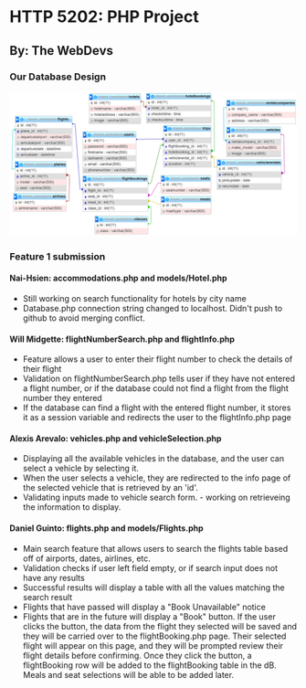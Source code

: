 # HTTP 5202: PHP Project

## By: The WebDevs

### Our Database Design

![Database Design](https://github.com/2021-Winter-HTTP-5202-A/OnRoute/blob/main/images/database_design/database_design.png)

### Feature 1 submission

#### Nai-Hsien: accommodations.php and models/Hotel.php

- Still working on search functionality for hotels by city name
- Database.php connection string changed to localhost. Didn't push to github to avoid merging conflict.

#### Will Midgette: flightNumberSearch.php and flightInfo.php

- Feature allows a user to enter their flight number to check the details of their flight
- Validation on flightNumberSearch.php tells user if they have not entered a flight number, or if the database could not find a flight from the flight number they entered
- If the database can find a flight with the entered flight number, it stores it as a session variable and redirects the user to the flightInfo.php page

#### Alexis Arevalo: vehicles.php and vehicleSelection.php

- Displaying all the available vehicles in the database, and the user can select a vehicle by selecting it.
- When the user selects a vehicle, they are redirected to the info page of the selected vehicle that is retrieved by an 'id'.
- Validating inputs made to vehicle search form. - working on retrieveing the information to display.

#### Daniel Guinto: flights.php and models/Flights.php

- Main search feature that allows users to search the flights table based off of airports, dates, airlines, etc.
- Validation checks if user left field empty, or if search input does not have any results
- Successful results will display a table with all the values matching the search result
- Flights that have passed will display a "Book Unavailable" notice
- Flights that are in the future will display a "Book" button. If the user clicks the button, the data from the flight they selected will be saved and they will be carried over to the flightBooking.php page. Their selected flight will appear on this page, and they will be prompted review their flight details before confirming. Once they click the button, a flightBooking row will be added to the flightBooking table in the dB. Meals and seat selections will be able to be added later.
